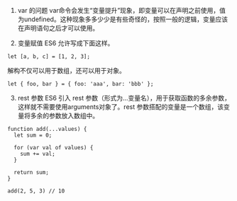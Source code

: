 1. var 的问题
var命令会发生“变量提升”现象，即变量可以在声明之前使用，值为undefined。这种现象多多少少是有些奇怪的，按照一般的逻辑，变量应该在声明语句之后才可以使用。


2. 变量赋值
ES6 允许写成下面这样。

`let [a, b, c] = [1, 2, 3];`

解构不仅可以用于数组，还可以用于对象。

`let { foo, bar } = { foo: 'aaa', bar: 'bbb' };`


3. rest 参数
ES6 引入 rest 参数（形式为...变量名），用于获取函数的多余参数，这样就不需要使用arguments对象了。rest 参数搭配的变量是一个数组，该变量将多余的参数放入数组中。
```
function add(...values) {
  let sum = 0;

  for (var val of values) {
    sum += val;
  }

  return sum;
}

add(2, 5, 3) // 10
```